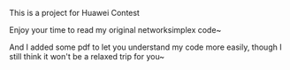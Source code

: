 This is a project for Huawei Contest

Enjoy your time to read my original networksimplex code~

And I added some pdf to let you understand my code more easily,
though I still think it won't be a relaxed trip for you~
